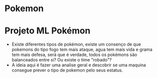 # Pokemon

# Projeto ML Pokémon

* Existe diferentes tipos de pokémon, existe um consenço de que pokemons do tipo fogo tem mais ataque, agua tem mais vida e grama tem mais defesa, será que é verdade, todos os pokémons são balanceados entre si? Ou existe o time "robado"?
* A ideia aqui é fazer uma analise geral e descobrir se uma maquina consegue prever o tipo de pokemon pelo seus estatus.
